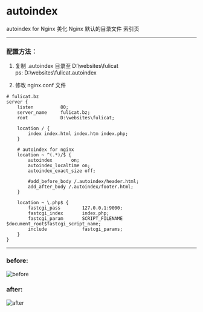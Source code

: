 # autoindex
autoindex for Nginx
美化 Nginx 默认的目录文件 索引页

------

### 配置方法：

1. 复制 .autoindex 目录至 D:\websites\fulicat\
ps: D:\websites\fulicat\.autoindex
  

2. 修改 nginx.conf 文件

```
# fulicat.bz
server {
    listen          80;
    server_name     fulicat.bz;
    root            D:\websites\fulicat;

    location / {
        index index.html index.htm index.php;
    }

    # autoindex for nginx
    location ~ ^(.*)/$ {
        autoindex       on;
        autoindex_localtime on;
        autoindex_exact_size off;

        #add_before_body /.autoindex/header.html;
        add_after_body /.autoindex/footer.html;
    }

    location ~ \.php$ {
        fastcgi_pass        127.0.0.1:9000;
        fastcgi_index       index.php;
        fastcgi_param       SCRIPT_FILENAME  $document_root$fastcgi_script_name;
        include             fastcgi_params;
    }
}
```

------


### before:
![before](//raw.githubusercontent.com/fulicat/autoindex/master/autoindex_before.png)

### after:
![after](//raw.githubusercontent.com/fulicat/autoindex/master/autoindex_after.png)
